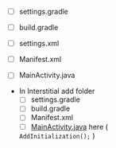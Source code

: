 - [ ]  settings.gradle
- [ ]  build.gradle
- [ ]  settings.xml
- [ ]  Manifest.xml
- [ ]  MainActivity.java


- In Interstitial add folder
    - [ ]  settings.gradle
    - [ ]  build.gradle
    - [ ]  Manifest.xml
    - [ ]  [MainActivity.java](http://MainActivity.java) here (
    
    `AddInitialization();` )
